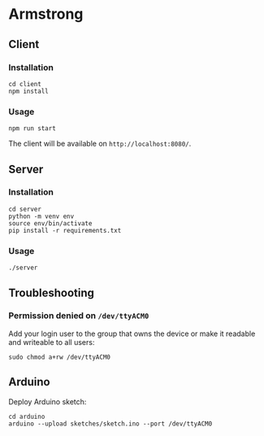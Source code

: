 # Armstrong

## Client

### Installation

    cd client
    npm install

### Usage

    npm run start

The client will be available on `http://localhost:8080/`.

## Server

### Installation

    cd server
    python -m venv env
    source env/bin/activate
    pip install -r requirements.txt

### Usage

    ./server

## Troubleshooting

### Permission denied on `/dev/ttyACM0`

Add your login user to the group that owns the device or make it readable and writeable to all users:

    sudo chmod a+rw /dev/ttyACM0

## Arduino

Deploy Arduino sketch:

    cd arduino
    arduino --upload sketches/sketch.ino --port /dev/ttyACM0
